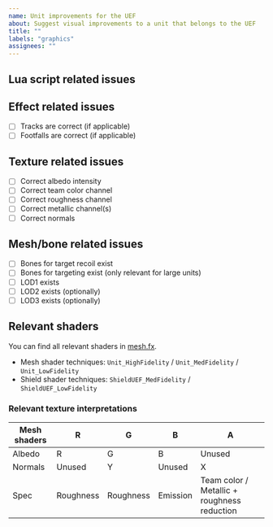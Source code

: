 ```yaml
---
name: Unit improvements for the UEF
about: Suggest visual improvements to a unit that belongs to the UEF
title: ""
labels: "graphics"
assignees: ""
---
```


## Lua script related issues

## Effect related issues

- [ ] Tracks are correct (if applicable)
- [ ] Footfalls are correct (if applicable)

## Texture related issues

- [ ] Correct albedo intensity
- [ ] Correct team color channel
- [ ] Correct roughness channel
- [ ] Correct metallic channel(s)
- [ ] Correct normals

## Mesh/bone related issues

- [ ] Bones for target recoil exist
- [ ] Bones for targeting exist (only relevant for large units)
- [ ] LOD1 exists
- [ ] LOD2 exists (optionally)
- [ ] LOD3 exists (optionally)

## Relevant shaders

You can find all relevant shaders in [mesh.fx](/effects/mesh.fx).

- Mesh shader techniques: `Unit_HighFidelity` / `Unit_MedFidelity` / `Unit_LowFidelity`
- Shield shader techniques: `ShieldUEF_MedFidelity` / `ShieldUEF_LowFidelity`

### Relevant texture interpretations

| Mesh shaders | R         | G         | B        | A                                           |
| ------------ | --------- | --------- | -------- | ------------------------------------------- |
| Albedo       | R         | G         | B        | Unused                                      |
| Normals      | Unused    | Y         | Unused   | X                                           |
| Spec         | Roughness | Roughness | Emission | Team color / Metallic + roughness reduction |
